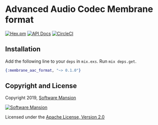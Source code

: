 # Advanced Audio Codec Membrane format

[![Hex.pm](https://img.shields.io/hexpm/v/membrane_aac_format.svg)](https://hex.pm/packages/membrane_aac_format)
[![API Docs](https://img.shields.io/badge/api-docs-yellow.svg?style=flat)](https://hexdocs.pm/membrane_aac_format/)
[![CircleCI](https://circleci.com/gh/membraneframework/membrane_aac_format.svg?style=svg)](https://circleci.com/gh/membraneframework/membrane_aac_format)

## Installation

Add the following line to your `deps` in `mix.exs`. Run `mix deps.get`.

```elixir
{:membrane_aac_format, "~> 0.1.0"}
```

## Copyright and License

Copyright 2019, [Software Mansion](https://swmansion.com/?utm_source=git&utm_medium=readme&utm_campaign=membrane_aac_format)

[![Software Mansion](https://membraneframework.github.io/static/logo/swm_logo_readme.png)](https://swmansion.com/?utm_source=git&utm_medium=readme&utm_campaign=membrane_aac_format)

Licensed under the [Apache License, Version 2.0](LICENSE)
